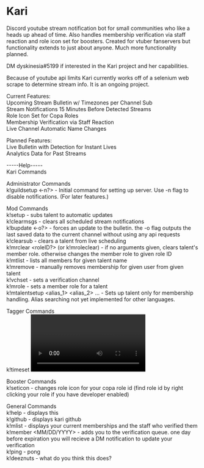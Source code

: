 # Kari
Discord youtube stream notification bot for small communities who like a heads up ahead of time. Also handles membership verification via staff reaction and role icon set for boosters. Created for vtuber fanservers but functionality extends to just about anyone. Much more functionality planned.  
  
DM dyskinesia#5199 if interested in the Kari project and her capabilities.  
  
Because of youtube api limits Kari currently works off of a selenium web scrape to determine stream info. It is an ongoing project.   
  
Current Features:  
Upcoming Stream Bulletin w/ Timezones per Channel Sub  
Stream Notifications 15 Minutes Before Detected Streams  
Role Icon Set for Copa Roles  
Membership Verification via Staff Reaction  
Live Channel Automatic Name Changes  
  
Planned Features:  
Live Bulletin with Detection for Instant Lives  
Analytics Data for Past Streams  
  
-----Help-----  
Kari Commands  
  
Administrator Commands	  
k!guildsetup <-n?> - Initial command for setting up server. Use -n flag to disable notifications. (For later features.)	  
	  
Mod Commands	  
k!setup <talent name> <YouTube channel ID> <live channel ID> <roleID> - subs talent to automatic updates	  
k!clearmsgs - clears all scheduled stream notifications	  
k!bupdate <-o?> - forces an update to the bulletin. the -o flag outputs the last saved data to the current channel without using any api requests	  
k!clearsub <live channel ID> - clears a talent from live scheduling	   
k!mrclear <roleID?> (or k!mroleclear) - if no arguments given, clears talent's member role. otherwise changes the member role to given role ID	  
k!mtlist <talent name> - lists all members for given talent name		  
k!mremove <talent name> <userID> - manually removes membership for given user from given talent	  
k!vchset <channelID> - sets a verification channel	  
k!mrole <talent name> <role ID> - sets a member role for a talent	  
k!mtalentsetup <talent name> <membership role ID> <alias_1> <alias_2> ... - Sets up talent only for membership handling. Alias searching not yet implemented for other languages.  	  
	  
Tagger Commands	  
k!timeset <video ID> <minutes> - manually adds minutes to a previously scheduled notification (to use if a stream is manually rescheduled)	  
k!displaysubs - displays current sub list	  
k!displaystreams - displays current upcoming notifications for streams and their rowID for timeset	  
	  
Booster Commands	  
k!seticon <role id> <attachment> - changes role icon for your copa role id (find role id by right clicking your role if you have developer enabled)	  
	  
General Commands	  
k!help - displays this	  
k!github - displays kari github	  
k!mlist - displays your current memberships and the staff who verified them	    
k!member <talent name> <MM/DD/YYYY> <attachment> - adds you to the verification queue. one day before expiration you will recieve a DM notification to update your verification	   
k!ping - pong	  
k!deeznuts - what do you think this does?	  
